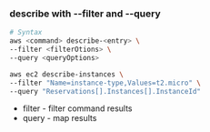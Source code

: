 ### describe with --filter and --query

```bash
# Syntax
aws <command> describe-<entry> \
--filter <filterOtions> \
--query <queryOptions>
```

```bash
aws ec2 describe-instances \
--filter "Name=instance-type,Values=t2.micro" \
--query "Reservations[].Instances[].InstanceId"
```

- filter - filter command results
- query - map results
